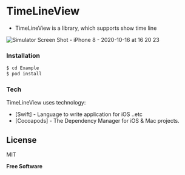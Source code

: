 # TimeLineView
  - TimeLineView is a library, which supports show time line 
  
  ![Simulator Screen Shot - iPhone 8 - 2020-10-16 at 16 20 23](https://user-images.githubusercontent.com/15699560/96234516-21d0a900-0fcc-11eb-83e3-ace538e53ee8.png)
  
### Installation
```sh
$ cd Example
$ pod install
```

### Tech
TimeLineView uses technology:

* [Swift] - Language to write application for iOS ..etc
* [Cocoapods] - The Dependency Manager for iOS & Mac projects.

License
----
MIT

**Free Software**



